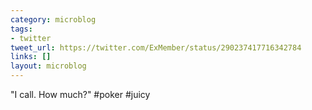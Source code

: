 ```yaml
---
category: microblog
tags:
- twitter
tweet_url: https://twitter.com/ExMember/status/290237417716342784
links: []
layout: microblog
---
```

"I call. How much?" #poker #juicy
